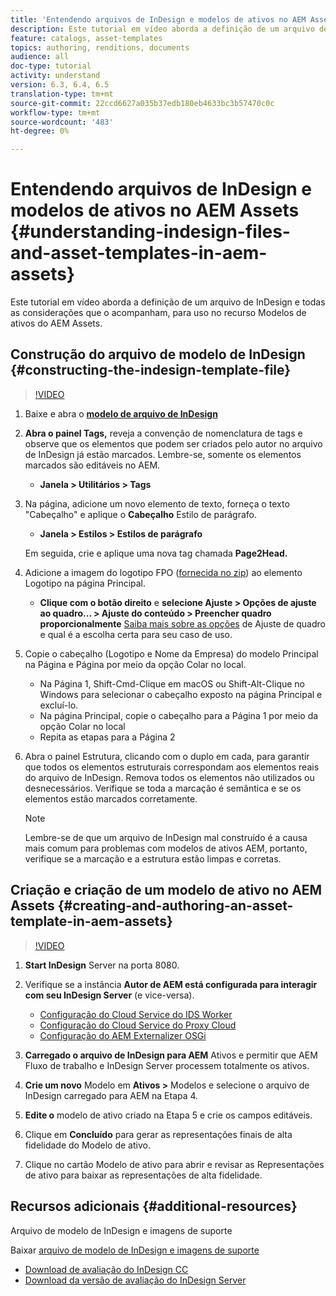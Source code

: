 ```yaml
---
title: 'Entendendo arquivos de InDesign e modelos de ativos no AEM Assets '
description: Este tutorial em vídeo aborda a definição de um arquivo de InDesign e todas as considerações que o acompanham, para uso no recurso Modelos de ativos do AEM Assets.
feature: catalogs, asset-templates
topics: authoring, renditions, documents
audience: all
doc-type: tutorial
activity: understand
version: 6.3, 6.4, 6.5
translation-type: tm+mt
source-git-commit: 22ccd6627a035b37edb180eb4633bc3b57470c0c
workflow-type: tm+mt
source-wordcount: '483'
ht-degree: 0%

---
```



# Entendendo arquivos de InDesign e modelos de ativos no AEM Assets {#understanding-indesign-files-and-asset-templates-in-aem-assets}

Este tutorial em vídeo aborda a definição de um arquivo de InDesign e todas as considerações que o acompanham, para uso no recurso Modelos de ativos do AEM Assets.

## Construção do arquivo de modelo de InDesign {#constructing-the-indesign-template-file}

>[!VIDEO](https://video.tv.adobe.com/v/19293/?quality=9&learn=on)

1. Baixe e abra o [**modelo de arquivo de InDesign**](assets/asset-templates-tutorial-video--supporting-files.zip)
2. **Abra o painel Tags,** reveja a convenção de nomenclatura de tags e observe que os elementos que podem ser criados pelo autor no arquivo de InDesign já estão marcados. Lembre-se, somente os elementos marcados são editáveis no AEM.

   * **Janela > Utilitários > Tags**

3. Na página, adicione um novo elemento de texto, forneça o texto &quot;Cabeçalho&quot; e aplique o **Cabeçalho** Estilo de parágrafo.

   * **Janela > Estilos > Estilos de parágrafo**

   Em seguida, crie e aplique uma nova tag chamada **Page2Head.**

4. Adicione a imagem do logotipo FPO ([fornecida no zip](assets/asset-templates-tutorial-video--supporting-files.zip)) ao elemento Logotipo na página Principal.

   * **Clique com o botão direito** e **selecione Ajuste > Opções de ajuste ao quadro... > Ajuste do conteúdo > Preencher quadro proporcionalmente**
   [Saiba mais sobre as opções](https://helpx.adobe.com/indesign/using/frames-objects.html#fitting_objects_to_frames) de Ajuste de quadro e qual é a escolha certa para seu caso de uso.

5. Copie o cabeçalho (Logotipo e Nome da Empresa) do modelo Principal na Página e Página por meio da opção Colar no local.

   * Na Página 1, Shift-Cmd-Clique em macOS ou Shift-Alt-Clique no Windows para selecionar o cabeçalho exposto na página Principal e excluí-lo.
   * Na página Principal, copie o cabeçalho para a Página 1 por meio da opção Colar no local
   * Repita as etapas para a Página 2

6. Abra o painel Estrutura, clicando com o duplo em cada, para garantir que todos os elementos estruturais correspondam aos elementos reais do arquivo de InDesign. Remova todos os elementos não utilizados ou desnecessários. Verifique se toda a marcação é semântica e se os elementos estão marcados corretamente.

   >[!NOTE]
   >
   >Lembre-se de que um arquivo de InDesign mal construído é a causa mais comum para problemas com modelos de ativos AEM, portanto, verifique se a marcação e a estrutura estão limpas e corretas.

## Criação e criação de um modelo de ativo no AEM Assets {#creating-and-authoring-an-asset-template-in-aem-assets}

>[!VIDEO](https://video.tv.adobe.com/v/19294/?quality=9&learn=on)

1. **Start InDesign** Server na porta 8080.
2. Verifique se a instância **Autor de AEM está configurada para interagir com seu InDesign Server** (e vice-versa).

   * [Configuração do Cloud Service do IDS Worker](http://localhost:4502/etc/cloudservices/proxy/ids.html)
   * [Configuração do Cloud Service do Proxy Cloud](http://localhost:4502/etc/cloudservices/proxy.html)
   * [Configuração do AEM Externalizer OSGi](http://localhost:4502/system/console/configMgr)

3. **Carregado o arquivo de InDesign para AEM** Ativos e permitir que AEM Fluxo de trabalho e InDesign Server processem totalmente os ativos.
4. **Crie um novo** Modelo em  **Ativos >** Modelos e selecione o arquivo de InDesign carregado para AEM na Etapa 4.
5. **Edite o** modelo de ativo criado na Etapa 5 e crie os campos editáveis.
6. Clique em **Concluído** para gerar as representações finais de alta fidelidade do Modelo de ativo.
7. Clique no cartão Modelo de ativo para abrir e revisar as Representações de ativo para baixar as representações de alta fidelidade.

## Recursos adicionais {#additional-resources}

Arquivo de modelo de InDesign e imagens de suporte

Baixar [arquivo de modelo de InDesign e imagens de suporte](assets/asset-templates-tutorial-video--supporting-files-1.zip)

* [Download de avaliação do InDesign CC](https://creative.adobe.com/products/download/indesign)
* [Download da versão de avaliação do InDesign Server](https://www.adobe.com/devnet/indesign/indesign-server-trial-downloads.html)
